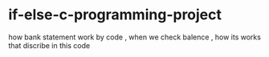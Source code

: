 # if-else-c-programming-project
how bank statement work by code , when we check balence , how its works that discribe in this code
